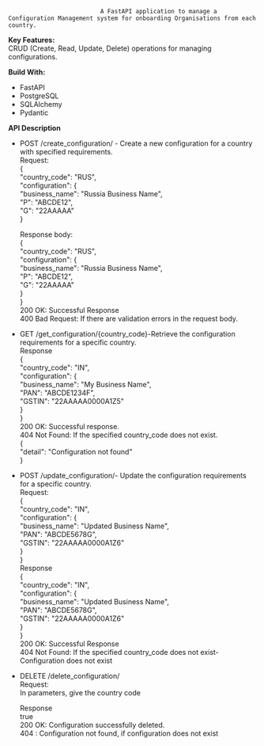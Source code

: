                               A FastAPI application to manage a Configuration Management system for onboarding Organisations from each country.

**Key Features:**<br>
CRUD (Create, Read, Update, Delete) operations for managing configurations.

**Build With:**
* FastAPI
* PostgreSQL
* SQLAlchemy
* Pydantic

**API Description**
* POST /create_configuration/  - Create a new configuration for a country with specified requirements.<br>
  Request:<br />
  {<br />
     "country_code": "RUS",<br>
     "configuration": {<br>
      "business_name": "Russia Business Name",<br>
      "P": "ABCDE12",<br>
      "G": "22AAAAA"<br>
 }<br>

  Response body:<br>
  {<br>
    "country_code": "RUS",<br>
    "configuration": {<br>
      "business_name": "Russia Business Name",<br>
      "P": "ABCDE12",<br>
      "G": "22AAAAA"<br>
    }<br>
  }<br>
  200	OK: Successful Response<br>
  400 Bad Request: If there are validation errors in the request body.<br>

* GET /get_configuration/{country_code}-Retrieve the configuration requirements for a specific country.<br>
  Response<br>
  {<br>
  "country_code": "IN",<br>
  "configuration": {<br>
    "business_name": "My Business Name",<br>
    "PAN": "ABCDE1234F",<br>
    "GSTIN": "22AAAAA0000A1Z5"<br>
  }<br>
}<br>
200 OK: Successful response.<br>
404 Not Found: If the specified country_code does not exist.<br>
{<br>
  "detail": "Configuration not found"<br>
}<br>

* POST /update_configuration/- Update the configuration requirements for a specific country.<br>
  Request:<br>
  {<br>
  "country_code": "IN",<br>
  "configuration": {<br>
    "business_name": "Updated Business Name",<br>
    "PAN": "ABCDE5678G",<br>
    "GSTIN": "22AAAAA0000A1Z6"<br>
   }<br>
 }<br>
 Response<br>
 {<br>
  "country_code": "IN",<br>
  "configuration": {<br>
    "business_name": "Updated Business Name",<br>
    "PAN": "ABCDE5678G",<br>
    "GSTIN": "22AAAAA0000A1Z6"<br>
   }<br>
 }<br>
 200 OK: Successful Response<br>
 404 Not Found: If the specified country_code does not exist- Configuration does not exist<br>


* DELETE /delete_configuration/<br>
  Request:<br>
  In parameters, give the country code<br>
  
  Response<br>
    true<br>
  200 OK: Configuration successfully deleted.<br>
  404 : Configuration not found, if configuration does not exist<br>
  
  


  

